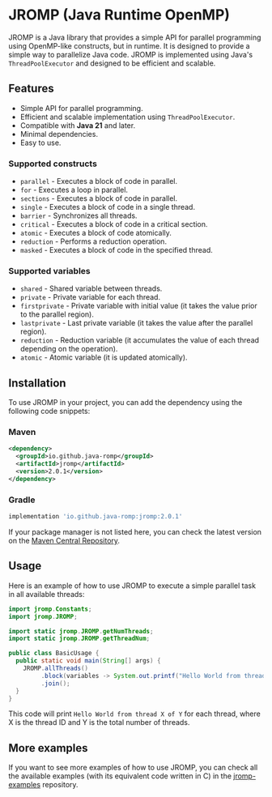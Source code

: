 # JROMP (Java Runtime OpenMP)

JROMP is a Java library that provides a simple API for parallel programming using OpenMP-like constructs, but in
runtime. It is designed to provide a simple way to parallelize Java code. JROMP is implemented
using Java's `ThreadPoolExecutor` and designed to be efficient and scalable.

## Features

- Simple API for parallel programming.
- Efficient and scalable implementation using `ThreadPoolExecutor`.
- Compatible with **Java 21** and later.
- Minimal dependencies.
- Easy to use.

### Supported constructs

- `parallel` - Executes a block of code in parallel.
- `for` - Executes a loop in parallel.
- `sections` - Executes a block of code in parallel.
- `single` - Executes a block of code in a single thread.
- `barrier` - Synchronizes all threads.
- `critical` - Executes a block of code in a critical section.
- `atomic` - Executes a block of code atomically.
- `reduction` - Performs a reduction operation.
- `masked` - Executes a block of code in the specified thread.

### Supported variables

- `shared` - Shared variable between threads.
- `private` - Private variable for each thread.
- `firstprivate` - Private variable with initial value (it takes the value prior to the parallel region).
- `lastprivate` - Last private variable (it takes the value after the parallel region).
- `reduction` - Reduction variable (it accumulates the value of each thread depending on the operation).
- `atomic` - Atomic variable (it is updated atomically).

## Installation

To use JROMP in your project, you can add the dependency using the following code snippets:

### Maven

<!-- @formatter:off -->
```xml
<dependency>
  <groupId>io.github.java-romp</groupId>
  <artifactId>jromp</artifactId>
  <version>2.0.1</version>
</dependency>
```
<!-- @formatter:on -->

### Gradle

```groovy
implementation 'io.github.java-romp:jromp:2.0.1'
```

If your package manager is not listed here, you can check the latest version on
the [Maven Central Repository](https://central.sonatype.com/artifact/io.github.java-romp/jromp).

## Usage

Here is an example of how to use JROMP to execute a simple parallel task in all available threads:

```java
import jromp.Constants;
import jromp.JROMP;

import static jromp.JROMP.getNumThreads;
import static jromp.JROMP.getThreadNum;

public class BasicUsage {
  public static void main(String[] args) {
    JROMP.allThreads()
         .block(variables -> System.out.printf("Hello World from thread %d of %d%n", getThreadNum(), getNumThreads()))
         .join();
  }
}
```

This code will print `Hello World from thread X of Y` for each thread, where X is the thread ID and Y is the total
number of threads.

## More examples

If you want to see more examples of how to use JROMP, you can check all the available examples
(with its equivalent code written in C) in the [jromp-examples](https://github.com/java-romp/jromp-examples)
repository.

